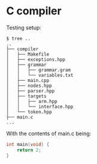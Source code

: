 # C compiler

Testing setup:
```tree
$ tree ..
..
├── compiler
│   ├── Makefile
│   ├── exceptions.hpp
│   ├── grammar
│   │   ├── grammar.gram
│   │   └── variables.txt
│   ├── main.cpp
│   ├── nodes.hpp
│   ├── parser.hpp
│   ├── targets
│   │   ├── arm.hpp
│   │   └── interface.hpp
│   └── token.hpp
├── main.c
...
```

With the contents of main.c being:
```c
int main(void) {
    return 2;
}
```
